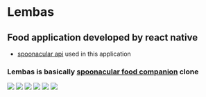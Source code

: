 # Lembas

## Food application developed by react native

- [spoonacular api](https://spoonacular.com/food-api) used in this application

### Lembas is basically [spoonacular food companion](https://play.google.com/store/apps/details?id=app.com.spoonacular&gl=US) clone

![](Screenshot_1665383757.png) ![](Screenshot_1665383772.png=250x250)
![](Screenshot_1665383801.png) ![](Screenshot_1665383822.png)
![](Screenshot_1665383834.png) ![](Screenshot_1665383829.png)
